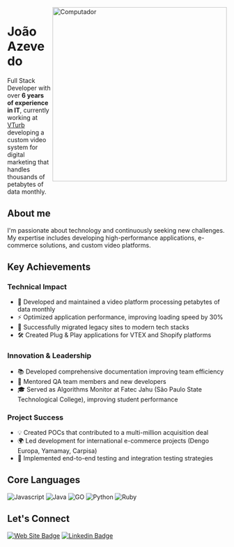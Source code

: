 <img src="https://raw.githubusercontent.com/MicaelliMedeiros/micaellimedeiros/master/image/computer-illustration.png" min-width="400px" max-width="400px" width="400px" align="right" alt="Computador">

# João Azevedo

Full Stack Developer with over **6 years of experience in IT**, currently working at [VTurb](https://vturb.com.br/) developing a custom video system for digital marketing that handles thousands of petabytes of data monthly.

## About me

I'm passionate about technology and continuously seeking new challenges. My expertise includes developing high-performance applications, e-commerce solutions, and custom video platforms. 

## Key Achievements

### Technical Impact

- 🚀 Developed and maintained a video platform processing petabytes of data monthly
- ⚡ Optimized application performance, improving loading speed by 30%
- 🔄 Successfully migrated legacy sites to modern tech stacks
- 🛠️ Created Plug & Play applications for VTEX and Shopify platforms

### Innovation & Leadership

- 📚 Developed comprehensive documentation improving team efficiency
- 👥 Mentored QA team members and new developers
- 🎓 Served as Algorithms Monitor at Fatec Jahu (São Paulo State Technological College), improving student performance

### Project Success

- 💡 Created POCs that contributed to a multi-million acquisition deal
- 🌍 Led development for international e-commerce projects (Dengo Europa, Yamamay, Carpisa)
- 🔧 Implemented end-to-end testing and integration testing strategies

## Core Languages

![Javascript](https://img.shields.io/badge/JavaScript-F7DF1E?style=for-the-badge&logo=javascript&logoColor=black)
![Java](https://img.shields.io/badge/Java-ED8B00?style=for-the-badge&logo=java&logoColor=white)
![GO](https://img.shields.io/badge/Go-00ADD8?style=for-the-badge&logo=go&logoColor=white)
![Python](https://img.shields.io/badge/Python-3776AB?style=for-the-badge&logo=python&logoColor=white)
![Ruby](https://img.shields.io/badge/Ruby-CC342D?style=for-the-badge&logo=ruby&logoColor=white)

## Let's Connect

[![Web Site Badge](https://img.shields.io/badge/-joaoazevedojs.com.br-4285F4?style=for-the-badge&logo=Google%20Chrome&logoColor=white&link=https://www.joaoazevedojs.com.br)](https://www.joaoazevedojs.com.br)
[![Linkedin Badge](https://img.shields.io/badge/-joaoazevedojs-blue?style=for-the-badge&logo=linkedin&logoColor=white)](https://www.linkedin.com/in/joaoazevedojs) 
